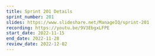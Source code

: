 ```yaml
---
title: Sprint 201 Details
sprint_number: 201
slides: https://www.slideshare.net/ManageIQ/sprint-201
recording: https://youtu.be/9V3EbgxLFPE
start_date: 2022-11-15
end_date: 2022-11-28
review_date: 2022-12-02
---
```

